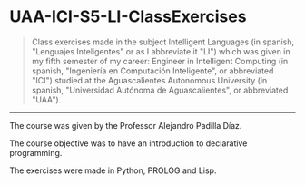 # UAA-ICI-S5-LI-ClassExercises

> Class exercises made in the subject Intelligent Languages (in spanish, "Lenguajes Inteligentes" or as I abbreviate it "LI") which was given in my fifth semester of my career: Engineer in Intelligent Computing (in spanish, "Ingeniería en Computación Inteligente", or abbreviated "ICI") studied at the Aguascalientes Autonomous University (in spanish, "Universidad Autónoma de Aguascalientes", or abbreviated "UAA").

---

The course was given by the Professor Alejandro Padilla Díaz.

The course objective was to have an introduction to declarative programming.

The exercises were made in Python, PROLOG and Lisp.